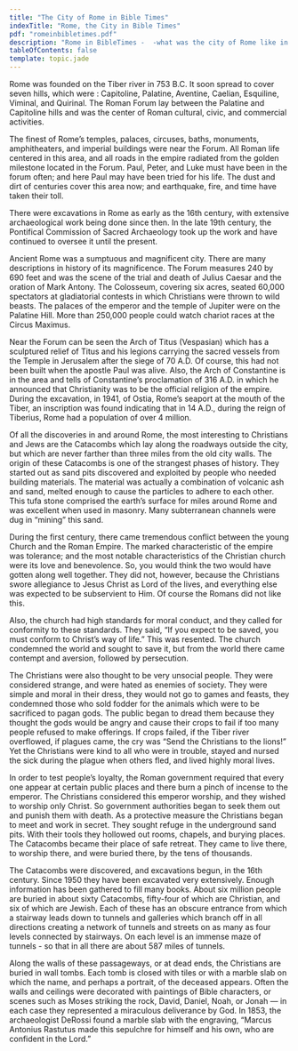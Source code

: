 ```yaml
---
title: "The City of Rome in Bible Times"
indexTitle: "Rome, the City in Bible Times"
pdf: "romeinbibletimes.pdf"
description: "Rome in BibleTimes -  -what was the city of Rome like in the times of the early church?"
tableOfContents: false
template: topic.jade
---
```


Rome was founded on the Tiber river in 753 B.C. It soon spread to cover
seven hills, which were : Capitoline, Palatine, Aventine, Caelian,
Esquiline, Viminal, and Quirinal. The Roman Forum lay between the
Palatine and Capitoline hills and was the center of Roman cultural,
civic, and commercial activities.

The finest of Rome’s temples, palaces, circuses, baths, monuments,
amphitheaters, and imperial buildings were near the Forum. All Roman
life centered in this area, and all roads in the empire radiated from
the golden milestone located in the Forum. Paul, Peter, and Luke must
have been in the forum often; and here Paul may have been tried for his
life. The dust and dirt of centuries cover this area now; and
earthquake, fire, and time have taken their toll.

There were excavations in Rome as early as the 16th century, with
extensive archaeological work being done since then. In the late 19th
century, the Pontifical Commission of Sacred Archaeology took up the
work and have continued to oversee it until the present.

Ancient Rome was a sumptuous and magnificent city. There are many
descriptions in history of its magnificence. The Forum measures 240 by
690 feet and was the scene of the trial and death of Julius Caesar and
the oration of Mark Antony. The Colosseum, covering six acres, seated
60,000 spectators at gladiatorial contests in which Christians were
thrown to wild beasts. The palaces of the emperor and the temple of
Jupiter were on the Palatine Hill. More than 250,000 people could watch
chariot races at the Circus Maximus.

Near the Forum can be seen the Arch of Titus (Vespasian) which has a
sculptured relief of Titus and his legions carrying the sacred vessels
from the Temple in Jerusalem after the siege of 70 A.D. Of course, this
had not been built when the apostle Paul was alive. Also, the Arch of
Constantine is in the area and tells of Constantine’s proclamation of
316 A.D. in which he announced that Christianity was to be the official
religion of the empire. During the excavation, in 1941, of Ostia, Rome’s
seaport at the mouth of the Tiber, an inscription was found indicating
that in 14 A.D., during the reign of Tiberius, Rome had a population of
over 4 million.

Of all the discoveries in and around Rome, the most interesting to
Christians and Jews are the Catacombs which lay along the roadways
outside the city, but which are never farther than three miles from the
old city walls. The origin of these Catacombs is one of the strangest
phases of history. They started out as sand pits discovered and
exploited by people who needed building materials. The material was
actually a combination of volcanic ash and sand, melted enough to cause
the particles to adhere to each other. This tufa stone comprised the
earth’s surface for miles around Rome and was excellent when used in
masonry. Many subterranean channels were dug in “mining” this sand.

During the first century, there came tremendous conflict between the
young Church and the Roman Empire. The marked characteristic of the
empire was tolerance; and the most notable characteristics of the
Christian church were its love and benevolence. So, you would think the
two would have gotten along well together. They did not, however,
because the Christians swore allegiance to Jesus Christ as Lord of the
lives, and everything else was expected to be subservient to Him. Of
course the Romans did not like this.

Also, the church had high standards for moral conduct, and they called
for conformity to these standards. They said, “If you expect to be
saved, you must conform to Christ’s way of life.” This was resented. The
church condemned the world and sought to save it, but from the world
there came contempt and aversion, followed by persecution.

The Christians were also thought to be very unsocial people. They were
considered strange, and were hated as enemies of society. They were
simple and moral in their dress, they would not go to games and feasts,
they condemned those who sold fodder for the animals which were to be
sacrificed to pagan gods. The public began to dread them because they
thought the gods would be angry and cause their crops to fail if too
many people refused to make offerings. If crops failed, if the Tiber
river overflowed, if plagues came, the cry was “Send the Christians to
the lions!” Yet the Christians were kind to all who were in trouble,
stayed and nursed the sick during the plague when others fled, and lived
highly moral lives.

In order to test people’s loyalty, the Roman government required that
every one appear at certain public places and there burn a pinch of
incense to the emperor. The Christians considered this emperor worship,
and they wished to worship only Christ. So government authorities began
to seek them out and punish them with death. As a protective measure the
Christians began to meet and work in secret. They sought refuge in the
underground sand pits. With their tools they hollowed out rooms,
chapels, and burying places. The Catacombs became their place of safe
retreat. They came to live there, to worship there, and were buried
there, by the tens of thousands.

The Catacombs were discovered, and excavations begun, in the 16th
century. Since 1950 they have been excavated very extensively. Enough
information has been gathered to fill many books. About six million
people are buried in about sixty Catacombs, fifty-four of which are
Christian, and six of which are Jewish. Each of these has an obscure
entrance from which a stairway leads down to tunnels and galleries which
branch off in all directions creating a network of tunnels and streets
on as many as four levels connected by stairways. On each level is an
immense maze of tunnels - so that in all there are about 587 miles of
tunnels.

Along the walls of these passageways, or at dead ends, the Christians
are buried in wall tombs. Each tomb is closed with tiles or with a
marble slab on which the name, and perhaps a portrait, of the deceased
appears. Often the walls and ceilings were decorated with paintings of
Bible characters, or scenes such as Moses striking the rock, David,
Daniel, Noah, or Jonah — in each case they represented a miraculous
deliverance by God. In 1853, the archaeologist DeRossi found a marble
slab with the engraving, “Marcus Antonius Rastutus made this sepulchre
for himself and his own, who are confident in the Lord.”

